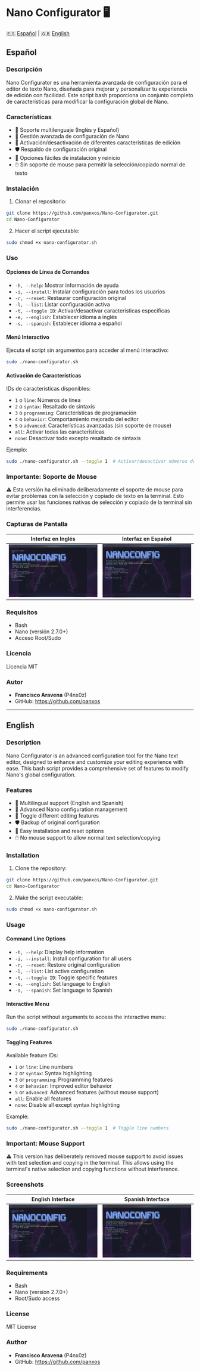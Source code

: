 # Nano Configurator 🖥️

🇪🇸 [Español](#español) | 🇬🇧 [English](#english)

## Español

### Descripción

Nano Configurator es una herramienta avanzada de configuración para el editor de texto Nano, diseñada para mejorar y personalizar tu experiencia de edición con facilidad. Este script bash proporciona un conjunto completo de características para modificar la configuración global de Nano.

### Características

- 🌈 Soporte multilenguaje (Inglés y Español)
- 📝 Gestión avanzada de configuración de Nano
- 🔧 Activación/desactivación de diferentes características de edición
- 🛡️ Respaldo de configuración original
- 🚀 Opciones fáciles de instalación y reinicio
- 🖱️ Sin soporte de mouse para permitir la selección/copiado normal de texto

### Instalación

1. Clonar el repositorio:
```bash
git clone https://github.com/panxos/Nano-Configurator.git
cd Nano-Configurator
```

2. Hacer el script ejecutable:
```bash
sudo chmod +x nano-configurator.sh
```

### Uso

#### Opciones de Línea de Comandos

- `-h, --help`: Mostrar información de ayuda
- `-i, --install`: Instalar configuración para todos los usuarios
- `-r, --reset`: Restaurar configuración original
- `-l, --list`: Listar configuración activa
- `-t, --toggle ID`: Activar/desactivar características específicas
- `-e, --english`: Establecer idioma a inglés
- `-s, --spanish`: Establecer idioma a español

#### Menú Interactivo

Ejecuta el script sin argumentos para acceder al menú interactivo:
```bash
sudo ./nano-configurator.sh
```

#### Activación de Características

IDs de características disponibles:
- `1` o `line`: Números de línea
- `2` o `syntax`: Resaltado de sintaxis
- `3` o `programming`: Características de programación
- `4` o `behavior`: Comportamiento mejorado del editor
- `5` o `advanced`: Características avanzadas (sin soporte de mouse)
- `all`: Activar todas las características
- `none`: Desactivar todo excepto resaltado de sintaxis

Ejemplo:
```bash
sudo ./nano-configurator.sh --toggle 1  # Activar/desactivar números de línea
```

### Importante: Soporte de Mouse

⚠️ Esta versión ha eliminado deliberadamente el soporte de mouse para evitar problemas con la selección y copiado de texto en la terminal. Esto permite usar las funciones nativas de selección y copiado de la terminal sin interferencias.

### Capturas de Pantalla

| Interfaz en Inglés | Interfaz en Español |
|:------------------:|:-------------------:|
| ![Menú en Inglés](images/english.png) | ![Menú en Español](images/spanish.png) |

### Requisitos

- Bash
- Nano (versión 2.7.0+)
- Acceso Root/Sudo

### Licencia

Licencia MIT

### Autor

- **Francisco Aravena** (P4nx0z)
- GitHub: https://github.com/panxos

---

## English

### Description

Nano Configurator is an advanced configuration tool for the Nano text editor, designed to enhance and customize your editing experience with ease. This bash script provides a comprehensive set of features to modify Nano's global configuration.

### Features

- 🌈 Multilingual support (English and Spanish)
- 📝 Advanced Nano configuration management
- 🔧 Toggle different editing features
- 🛡️ Backup of original configuration
- 🚀 Easy installation and reset options
- 🖱️ No mouse support to allow normal text selection/copying

### Installation

1. Clone the repository:
```bash
git clone https://github.com/panxos/Nano-Configurator.git
cd Nano-Configurator
```

2. Make the script executable:
```bash
sudo chmod +x nano-configurator.sh
```

### Usage

#### Command Line Options

- `-h, --help`: Display help information
- `-i, --install`: Install configuration for all users
- `-r, --reset`: Restore original configuration
- `-l, --list`: List active configuration
- `-t, --toggle ID`: Toggle specific features
- `-e, --english`: Set language to English
- `-s, --spanish`: Set language to Spanish

#### Interactive Menu

Run the script without arguments to access the interactive menu:
```bash
sudo ./nano-configurator.sh
```

#### Toggling Features

Available feature IDs:
- `1` or `line`: Line numbers
- `2` or `syntax`: Syntax highlighting
- `3` or `programming`: Programming features
- `4` or `behavior`: Improved editor behavior
- `5` or `advanced`: Advanced features (without mouse support)
- `all`: Enable all features
- `none`: Disable all except syntax highlighting

Example:
```bash
sudo ./nano-configurator.sh --toggle 1  # Toggle line numbers
```

### Important: Mouse Support

⚠️ This version has deliberately removed mouse support to avoid issues with text selection and copying in the terminal. This allows using the terminal's native selection and copying functions without interference.

### Screenshots

| English Interface | Spanish Interface |
|:------------------:|:-------------------:|
| ![English Menu](images/english.png) | ![Spanish Menu](images/spanish.png) |

### Requirements

- Bash
- Nano (version 2.7.0+)
- Root/Sudo access

### License

MIT License

### Author

- **Francisco Aravena** (P4nx0z)
- GitHub: https://github.com/panxos
